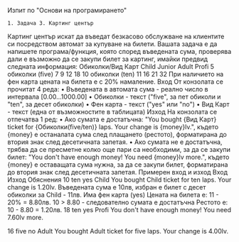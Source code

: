 Изпит по "Основи на програмирането"

    1. Задача 3. Картинг център
Картинг център искат да въведат безкасово обслужване на клиентите си посредством автомат за купуване на билети. Вашата задача е да напишете програма/функция, която според въведената сума, проверява дали е възможно да се закупи билет за картинг, имайки предвид следната информация:
Обиколки/Вид Карт
Child
Junior
Adult
Profi
5 обиколки (five)
7
9
12
18
10 обиколки (ten)
11
16
21
32
При наличието на фен карта цената на билета е с 20% намаление.
Вход
От конзолата се прочитат 4 реда:
    • Въведената в автомата сума - реално число в интервала [0.00…1000.00]
    • Обиколки - текст ("five", за пет обиколи и "ten", за десет обиколки)
    • Фен карта - текст ("yes" или "no")
    • Вид Карт - текст (една от възможностите в таблицата)
Изход
На конзолата се отпечатва 1 ред:
    • Ако сумата е достатъчна:
"You bought {Вид Карт} ticket for {Обиколки(five/ten)} laps. Your change is {money}lv.",
където {money} e останалата сума след плащането (рестото), форматирана до втория знак след десетичната запетая.
    • Ако сумата не е достатъчна, трябва да се пресметне колко още пари са необходими, за да се закупи билет:
"You don't have enough money! You need {money}lv more.",
където {money} e оставащата сума нужна, за да се закупи билет, форматирана до втория знак след десетичната запетая.
Примерен вход и изход
Вход
Изход
Обяснения
10
ten
yes
Child
You bought Child ticket for ten laps. Your change is 1.20lv.
Въведената сума е 10лв, избран е билет с десет обиколки за Child - 11лв. Има фен карта (yes)
Цената на билета е: 11 - 20% = 8.80лв.
10 > 8.80 - следователно сумата е достатъчна
Рестото е: 10 - 8.80 = 1.20лв.
18
ten
yes
Profi
You don't have enough money! You need 7.60lv more.

16
five
no
Adult
You bought Adult ticket for five laps. Your change is 4.00lv.


